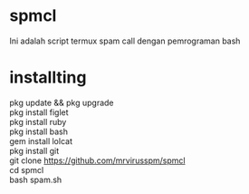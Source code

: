 # spmcl
  Ini adalah script termux spam call dengan pemrograman bash

# installting
pkg update && pkg upgrade                  
pkg install figlet                        
pkg install ruby                       
pkg install bash                       
gem install lolcat                
pkg install git                      
git clone https://github.com/mrvirusspm/spmcl      
cd spmcl                   
bash spam.sh
